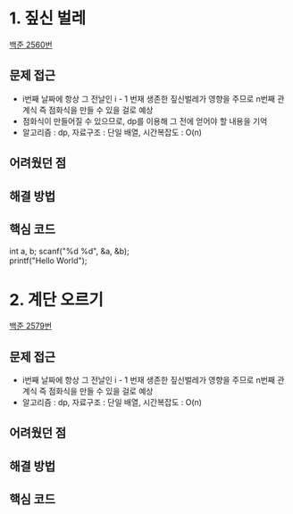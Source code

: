 # 1. 짚신 벌레

[백준 2560번](https://www.acmicpc.net/problem/2560)

## 문제 접근
* i번째 날짜에 항상 그 전날인 i - 1 번재 생존한 짚신벌레가 영향을 주므로 n번째 관계식 즉 점화식을 만들 수 있을 걸로 예상
* 점화식이 만들어질 수 있으므로, dp를 이용해 그 전에 얻어야 할 내용을 기억
* 알고리즘 : dp, 자료구조 : 단일 배열, 시간복잡도 : O(n)

## 어려웠던 점

## 해결 방법

## 핵심 코드
int a, b; scanf("%d %d", &a, &b);  
printf("Hello World");  

# 2. 계단 오르기

[백준 2579번](https://www.acmicpc.net/problem/2579)

## 문제 접근
* i번째 날짜에 항상 그 전날인 i - 1 번재 생존한 짚신벌레가 영향을 주므로 n번째 관계식 즉 점화식을 만들 수 있을 걸로 예상
* 알고리즘 : dp, 자료구조 : 단일 배열, 시간복잡도 : O(n)

## 어려웠던 점

## 해결 방법

## 핵심 코드
